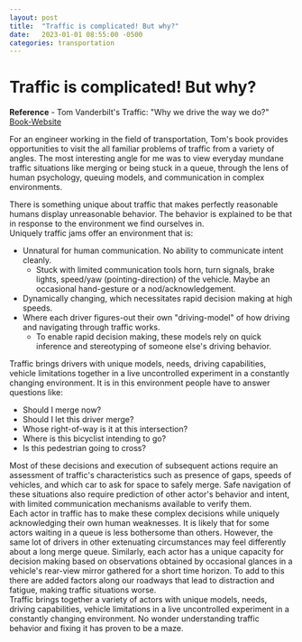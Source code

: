```yaml
---
layout: post
title:  "Traffic is complicated! But why?"
date:   2023-01-01 08:55:00 -0500
categories: transportation
---
```

# Traffic is complicated! But why?

**Reference** - Tom Vanderbilt's Traffic: "Why we drive the way we do?" [Book-Website](https://tomvanderbilt.com/the-book/)  

For an engineer working in the field of transportation, Tom's book provides opportunities to visit the all familiar problems of traffic from a variety of angles. The most interesting angle for me was to view everyday mundane traffic situations like merging or being stuck in a queue, through the lens of human psychology, queuing models, and communication in complex environments.

There is something unique about traffic that makes perfectly reasonable humans display unreasonable behavior. The behavior is explained to be that in response to the environment we find ourselves in.  
Uniquely traffic jams offer an environment that is: 
- Unnatural for human communication. No ability to communicate intent cleanly.
    - Stuck with limited communication tools horn, turn signals, brake lights, speed/yaw (pointing-direction) of the vehicle. Maybe an occasional hand-gesture or a nod/acknowledgement.   
- Dynamically changing, which necessitates rapid decision making at high speeds.  
- Where each driver figures-out their own "driving-model" of how driving and navigating through traffic works. 
    - To enable rapid decision making, these models rely on quick inference and stereotyping of someone else's driving behavior.  

Traffic brings drivers with unique models, needs, driving capabilities, vehicle limitations together in a live uncontrolled experiment in a constantly changing environment. It is in this environment people have to answer questions like:  
- Should I merge now?  
- Should I let this driver merge?  
- Whose right-of-way is it at this intersection?  
- Where is this bicyclist intending to go?  
- Is this pedestrian going to cross?

Most of these decisions and execution of subsequent actions require an assessment of traffic's characteristics such as presence of gaps, speeds of vehicles, and which car to ask for space to safely merge. Safe navigation of these situations also require prediction of other actor's behavior and intent, with limited communication mechanisms available to verify them.  
Each actor in traffic has to make these complex decisions while uniquely acknowledging their own human weaknesses. It is likely that for some actors waiting in a queue is less bothersome than others. However, the same lot of drivers in other extenuating circumstances may feel differently about a long merge queue. Similarly, each actor has a unique capacity for decision making based on observations obtained by occasional glances in a vehicle's rear-view mirror gathered for a short time horizon. To add to this there are added factors along our roadways that lead to distraction and fatigue, making traffic situations worse.  
Traffic brings together a variety of actors with unique models, needs, driving capabilities, vehicle limitations in a live uncontrolled experiment in a constantly changing environment.  No wonder understanding traffic behavior and fixing it has proven to be a maze.  